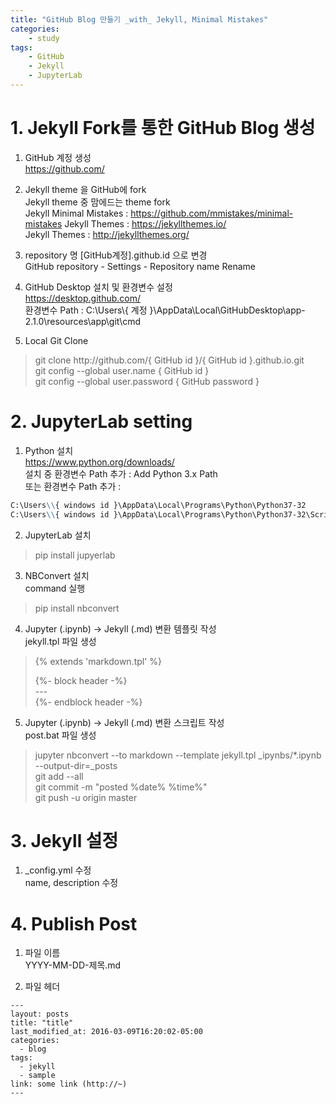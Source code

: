 ```yaml
---
title: "GitHub Blog 만들기 _with_ Jekyll, Minimal Mistakes"  
categories:  
    - study
tags:  
    - GitHub  
    - Jekyll  
    - JupyterLab  
---
```


# 1. Jekyll Fork를 통한 GitHub Blog 생성  

1. GitHub 계정 생성  
https://github.com/

2. Jekyll theme 을 GitHub에 fork  
Jekyll theme 중 맘에드는 theme fork  
Jekyll Minimal Mistakes : https://github.com/mmistakes/minimal-mistakes
Jekyll Themes : https://jekyllthemes.io/  
Jekyll Themes : http://jekyllthemes.org/  

3. repository 명 [GitHub계정].github.id 으로 변경  
GitHub repository - Settings - Repository name Rename

4. GitHub Desktop 설치 및 환경변수 설정  
https://desktop.github.com/  
환경변수 Path : C:\Users\\{ 계정 }\AppData\Local\GitHubDesktop\app-2.1.0\resources\app\git\cmd

5. Local Git Clone  
> git clone http:\//github.com/{ GitHub id }/{ GitHub id }.github.io.git  
git config --global user.name { GitHub id }  
git config --global user.password { GitHub password }

# 2. JupyterLab setting

1. Python 설치  
https://www.python.org/downloads/  
설치 중 환경변수 Path 추가 : Add Python 3.x Path  
또는 환경변수 Path 추가 :  
```markdown
C:\Users\\{ windows id }\AppData\Local\Programs\Python\Python37-32  
C:\Users\\{ windows id }\AppData\Local\Programs\Python\Python37-32\Scripts  
```

2. JupyterLab 설치  
> pip install jupyerlab  

3. NBConvert 설치  
command 실행  
> pip install nbconvert  

4. Jupyter (.ipynb) → Jekyll (.md) 변환 템플릿 작성  
jekyll.tpl 파일 생성
>\{\% extends 'markdown.tpl' \%\}  
>
>\{\%- block header -\%\}  
>\---  
>\{\%- endblock header -\%\}

5. Jupyter (.ipynb) → Jekyll (.md) 변환 스크립트 작성  
post.bat 파일 생성  
> jupyter nbconvert --to markdown --template jekyll.tpl _ipynbs/*.ipynb --output-dir=_posts  
git add --all  
git commit -m "posted %date% %time%"  
git push -u origin master  

# 3. Jekyll 설정

1. _config.yml 수정  
name, description 수정

# 4. Publish Post

1. 파일 이름  
YYYY-MM-DD-제목.md  

2. 파일 헤더  
```
---
layout: posts  
title: "title"  
last_modified_at: 2016-03-09T16:20:02-05:00  
categories:  
  - blog  
tags:  
  - jekyll  
  - sample  
link: some link (http://~)
---
```
